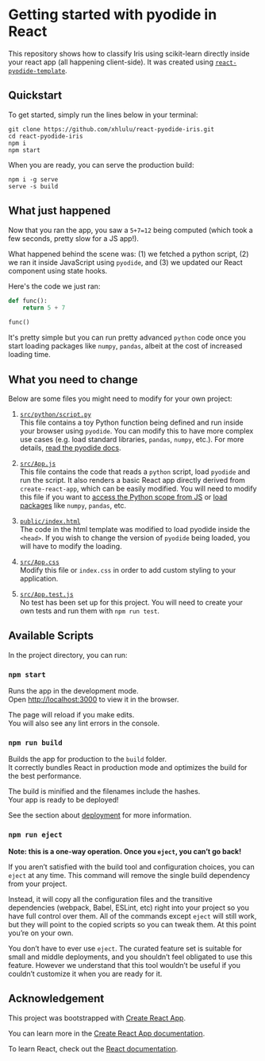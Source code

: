 # Getting started with pyodide in React

This repository shows how to classify Iris using scikit-learn directly inside your react app (all happening client-side). It was created using [`react-pyodide-template`](https://github.com/xhlulu/react-pyodide-template).

## Quickstart

To get started, simply run the lines below in your terminal:
```
git clone https://github.com/xhlulu/react-pyodide-iris.git
cd react-pyodide-iris
npm i
npm start
```

When you are ready, you can serve the production build:
```
npm i -g serve
serve -s build
```

## What just happened

Now that you ran the app, you saw a `5+7=12` being computed (which took a few seconds, pretty slow for a JS app!).

What happened behind the scene was: (1) we fetched a python script, (2) we ran it inside JavaScript using `pyodide`, and (3) we updated our React component using state hooks.

Here's the code we just ran:
```python
def func():
    return 5 + 7

func()
```

It's pretty simple but you can run pretty advanced `python` code once you start loading packages like `numpy`, `pandas`, albeit at the cost of increased loading time.


## What you need to change

Below are some files you might need to modify for your own project:

1. [`src/python/script.py`](./src/python/script.py)\
This file contains a toy Python function being defined and run inside your browser using `pyodide`. You can modify this to have more complex use cases (e.g. load standard libraries, `pandas`, `numpy`, etc.). For more details, [read the pyodide docs](https://pyodide.readthedocs.io/en/latest/index.html).

2. [`src/App.js`](./src/App.js)\
This file contains the code that reads a `python` script, load `pyodide` and run the script. It also renders a basic React app directly derived from `create-react-app`, which can be easily modified. You will need to modify this file if you want to [access the Python scope from JS](https://pyodide.readthedocs.io/en/latest/usage/quickstart.html#accessing-python-scope-from-javascript) or [load packages](https://pyodide.readthedocs.io/en/latest/usage/loading-packages.html) like `numpy`, `pandas`, etc.

3. [`public/index.html`](./public/index.html)\
The code in the html template was modified to load pyodide inside the `<head>`. If you wish to change the version of `pyodide` being loaded, you will have to modify the loading.

4. [`src/App.css`](./src/App.css)\
Modify this file or `index.css` in order to add custom styling to your application.

5. [`src/App.test.js`](./src/App.test.js)\
No test has been set up for this project. You will need to create your own tests and run them with `npm run test`.


## Available Scripts

In the project directory, you can run:

### `npm start`

Runs the app in the development mode.\
Open [http://localhost:3000](http://localhost:3000) to view it in the browser.

The page will reload if you make edits.\
You will also see any lint errors in the console.

<!-- ### `npm test`

Launches the test runner in the interactive watch mode.\
See the section about [running tests](https://facebook.github.io/create-react-app/docs/running-tests) for more information. -->

### `npm run build`

Builds the app for production to the `build` folder.\
It correctly bundles React in production mode and optimizes the build for the best performance.

The build is minified and the filenames include the hashes.\
Your app is ready to be deployed!

See the section about [deployment](https://facebook.github.io/create-react-app/docs/deployment) for more information.

### `npm run eject`

**Note: this is a one-way operation. Once you `eject`, you can’t go back!**

If you aren’t satisfied with the build tool and configuration choices, you can `eject` at any time. This command will remove the single build dependency from your project.

Instead, it will copy all the configuration files and the transitive dependencies (webpack, Babel, ESLint, etc) right into your project so you have full control over them. All of the commands except `eject` will still work, but they will point to the copied scripts so you can tweak them. At this point you’re on your own.

You don’t have to ever use `eject`. The curated feature set is suitable for small and middle deployments, and you shouldn’t feel obligated to use this feature. However we understand that this tool wouldn’t be useful if you couldn’t customize it when you are ready for it.


## Acknowledgement

This project was bootstrapped with [Create React App](https://github.com/facebook/create-react-app).

You can learn more in the [Create React App documentation](https://facebook.github.io/create-react-app/docs/getting-started).

To learn React, check out the [React documentation](https://reactjs.org/).
